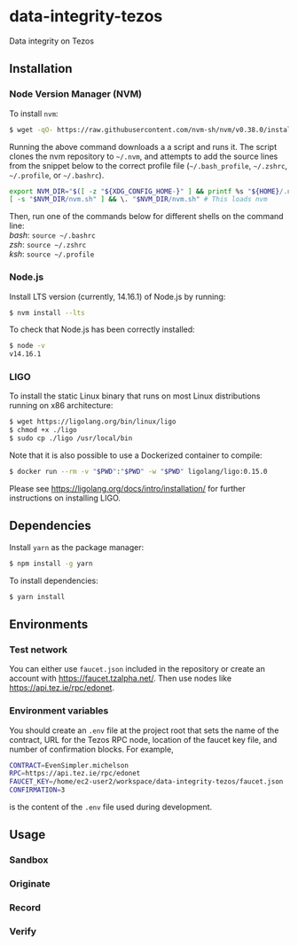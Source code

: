 # data-integrity-tezos
Data integrity on Tezos
## Installation
### Node Version Manager (NVM)
To install `nvm`:
```bash
$ wget -qO- https://raw.githubusercontent.com/nvm-sh/nvm/v0.38.0/install.sh | bash
```
Running the above command downloads a a script and runs it. The script clones the nvm repository to `~/.nvm`, and attempts to add the source lines from the snippet below to the correct profile file (`~/.bash_profile`, `~/.zshrc`, `~/.profile`, or `~/.bashrc`).
```bash
export NVM_DIR="$([ -z "${XDG_CONFIG_HOME-}" ] && printf %s "${HOME}/.nvm" || printf %s "${XDG_CONFIG_HOME}/nvm")"
[ -s "$NVM_DIR/nvm.sh" ] && \. "$NVM_DIR/nvm.sh" # This loads nvm
```
Then, run one of the commands below for different shells on the command line:  
*bash*: `source ~/.bashrc`  
*zsh*: `source ~/.zshrc`  
*ksh*: `source ~/.profile`  
### Node.js
Install LTS version (currently, 14.16.1) of Node.js by running:
```bash
$ nvm install --lts
```
To check that Node.js has been correctly installed:
```bash
$ node -v
v14.16.1
```
### LIGO
To install the static Linux binary that runs on most Linux distributions running on x86 architecture:
```bash
$ wget https://ligolang.org/bin/linux/ligo
$ chmod +x ./ligo
$ sudo cp ./ligo /usr/local/bin
```
Note that it is also possible to use a Dockerized container to compile:
```bash
$ docker run --rm -v "$PWD":"$PWD" -w "$PWD" ligolang/ligo:0.15.0
```
Please see https://ligolang.org/docs/intro/installation/ for further instructions on installing LIGO.

## Dependencies
Install `yarn` as the package manager:
 ```bash
 $ npm install -g yarn
 ```
 To install dependencies:
 ```bash
 $ yarn install
 ```
## Environments
### Test network
You can either use `faucet.json` included in the repository or create an account with https://faucet.tzalpha.net/. Then use nodes like https://api.tez.ie/rpc/edonet.
### Environment variables
You should create an `.env` file at the project root that sets the name of the contract, URL for the Tezos RPC node, location of the faucet key file, and number of confirmation blocks. For example,
```bash
CONTRACT=EvenSimpler.michelson
RPC=https://api.tez.ie/rpc/edonet
FAUCET_KEY=/home/ec2-user2/workspace/data-integrity-tezos/faucet.json
CONFIRMATION=3
```
is the content of the `.env` file used during development.
## Usage
### Sandbox
### Originate
### Record
### Verify
